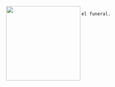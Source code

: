 <img align="left" height="200" src="https://cdn.discordapp.com/avatars/831778585173557248/428418169d255651f54233aaed81775a.png"/>

```diff
el funeral.
```

